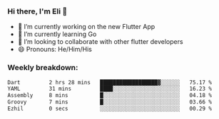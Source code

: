 ### Hi there, I'm Eli 👋
- 🔭 I’m currently working on the new Flutter App
- 🌱 I’m currently learning Go
- 🦄 I’m looking to collaborate with other flutter developers
- 😄 Pronouns: He/Him/His

### Weekly breakdown:
<!--START_SECTION:waka-->

```txt
Dart         2 hrs 28 mins   ██████████████████▓░░░░░░   75.17 %
YAML         31 mins         ████░░░░░░░░░░░░░░░░░░░░░   16.23 %
Assembly     8 mins          █░░░░░░░░░░░░░░░░░░░░░░░░   04.18 %
Groovy       7 mins          █░░░░░░░░░░░░░░░░░░░░░░░░   03.66 %
Ezhil        0 secs          ░░░░░░░░░░░░░░░░░░░░░░░░░   00.29 %
```

<!--END_SECTION:waka-->
